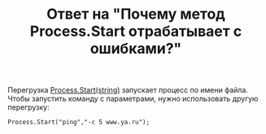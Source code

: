 ﻿---
title: "Ответ на \"Почему метод Process.Start отрабатывает с ошибками?\""
se.owner.user_id: 240512
se.owner.display_name: "MSDN.WhiteKnight"
se.owner.link: "https://ru.stackoverflow.com/users/240512/msdn-whiteknight"
se.answer_id: 1091032
se.question_id: 1091009
se.post_type: answer
se.is_accepted: True
---
<p>Перегрузка <a href="https://docs.microsoft.com/ru-ru/dotnet/api/system.diagnostics.process.start?view=netcore-1.1#System_Diagnostics_Process_Start_System_String_" rel="noreferrer">Process.Start(string)</a> запускает процесс по имени файла. Чтобы запустить команду с параметрами, нужно использовать другую перегрузку:</p>

<pre><code>Process.Start("ping","-c 5 www.ya.ru");
</code></pre>
